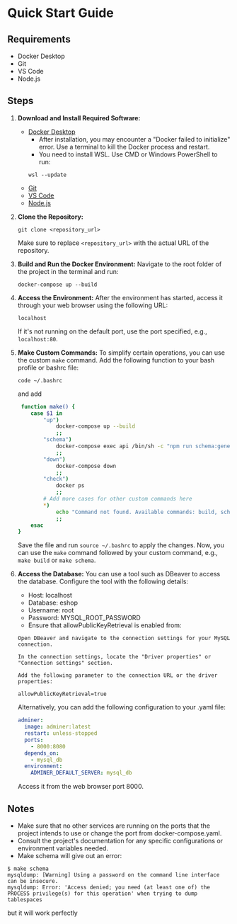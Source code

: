# Quick Start Guide

## Requirements
- Docker Desktop
- Git
- VS Code
- Node.js

## Steps
1. **Download and Install Required Software:**
    - [Docker Desktop](https://www.docker.com/products/docker-desktop)
        - After installation, you may encounter a "Docker failed to initialize" error. Use a terminal to kill the Docker process and restart.
        - You need to install WSL. Use CMD or Windows PowerShell to run:
        ```
        wsl --update
        ```
    - [Git](https://git-scm.com/)
    - [VS Code](https://code.visualstudio.com/)
    - [Node.js](https://nodejs.org/)

2. **Clone the Repository:**
    ```
    git clone <repository_url>
    ```
    Make sure to replace `<repository_url>` with the actual URL of the repository.

3. **Build and Run the Docker Environment:**
    Navigate to the root folder of the project in the terminal and run:
    ```
    docker-compose up --build
    ```

4. **Access the Environment:**
    After the environment has started, access it through your web browser using the following URL:
    ```
    localhost
    ```
    If it's not running on the default port, use the port specified, e.g., `localhost:80`.

5. **Make Custom Commands:**
    To simplify certain operations, you can use the custom `make` command. Add the following function to your bash profile or bashrc file:
    ```
    code ~/.bashrc
    ```
    and add

    ```bash
     function make() {
        case $1 in
            "up")
                docker-compose up --build
                ;;
            "schema")
                docker-compose exec api /bin/sh -c "npm run schema:generate"
                ;;
            "down")
                docker-compose down
                ;;
            "check")
                docker ps
                ;;
            # Add more cases for other custom commands here
            *)
                echo "Command not found. Available commands: build, schema, kill, check"
                ;;
        esac
    }
    ```
    Save the file and run `source ~/.bashrc` to apply the changes. Now, you can use the `make` command followed by your custom command, e.g., `make build` or `make schema`.

6. **Access the Database:**
    You can use a tool such as DBeaver to access the database. Configure the tool with the following details:
    - Host: localhost
    - Database: eshop
    - Username: root
    - Password: MYSQL_ROOT_PASSWORD
    - Ensure that allowPublicKeyRetrieval is enabled from:
    ``` 
    Open DBeaver and navigate to the connection settings for your MySQL connection.

    In the connection settings, locate the "Driver properties" or "Connection settings" section.

    Add the following parameter to the connection URL or the driver properties:

    allowPublicKeyRetrieval=true
    ```

    Alternatively, you can add the following configuration to your .yaml file:
    ```yaml
    adminer:
      image: adminer:latest
      restart: unless-stopped
      ports:
        - 8000:8080
      depends_on:
        - mysql_db
      environment:
        ADMINER_DEFAULT_SERVER: mysql_db
    ```
    Access it from the web browser port 8000.

## Notes
- Make sure that no other services are running on the ports that the project intends to use or change the port from docker-compose.yaml.
- Consult the project's documentation for any specific configurations or environment variables needed.
- Make schema will give out an error:
``` 
$ make schema
mysqldump: [Warning] Using a password on the command line interface can be insecure.
mysqldump: Error: 'Access denied; you need (at least one of) the PROCESS privilege(s) for this operation' when trying to dump tablespaces
```
  but it will work perfectly
